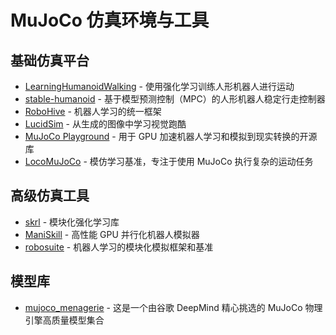 # MuJoCo 仿真环境与工具

## 基础仿真平台

- [LearningHumanoidWalking](https://github.com/rohanpsingh/LearningHumanoidWalking) - 使用强化学习训练人形机器人进行运动
- [stable-humanoid](https://github.com/ouazzmoh/stable-humanoid) - 基于模型预测控制（MPC）的人形机器人稳定行走控制器
- [RoboHive](https://github.com/vikashplus/robohive) - 机器人学习的统一框架
- [LucidSim](https://github.com/lucidsim/luc) - 从生成的图像中学习视觉跑酷
- [MuJoCo Playground](https://playground.mujoco.org/) - 用于 GPU 加速机器人学习和模拟到现实转换的开源库
- [LocoMuJoCo](https://github.com/robfiras/loco-mujoco) - 模仿学习基准，专注于使用 MuJoCo 执行复杂的运动任务

## 高级仿真工具

- [skrl](https://github.com/Toni-SM/skrl) - 模块化强化学习库
- [ManiSkill](https://github.com/haosulab/ManiSkill) - 高性能 GPU 并行化机器人模拟器
- [robosuite](https://github.com/ARISE-Initiative/robosuite) - 机器人学习的模块化模拟框架和基准

## 模型库

- [mujoco_menagerie](https://github.com/google-deepmind/mujoco_menagerie.git) - 这是一个由谷歌 DeepMind 精心挑选的 MuJoCo 物理引擎高质量模型集合